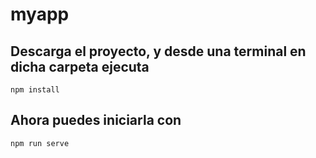 # myapp

## Descarga el proyecto, y desde una terminal en dicha carpeta ejecuta
```
npm install
```

## Ahora puedes iniciarla con 
```
npm run serve
```
